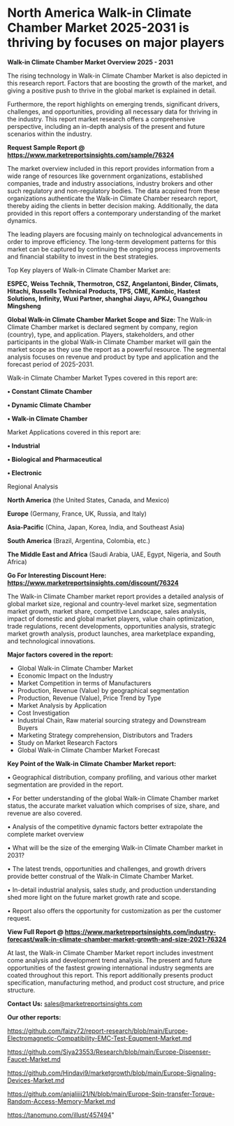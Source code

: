 # North America Walk-in Climate Chamber Market 2025-2031 is thriving by focuses on major players

<Strong> Walk-in Climate Chamber Market Overview 2025 - 2031</strong>

The rising technology in Walk-in Climate Chamber Market is also depicted in this research report. Factors that are boosting the growth of the market, and giving a positive push to thrive in the global market is explained in detail.

Furthermore, the report highlights on emerging trends, significant drivers, challenges, and opportunities, providing all necessary data for thriving in the industry. This report market research offers a comprehensive perspective, including an in-depth analysis of the present and future scenarios within the industry.

<strong>Request Sample Report @ <a href=https://www.marketreportsinsights.com/sample/76324>https://www.marketreportsinsights.com/sample/76324</a></strong>

The market overview included in this report provides information from a wide range of resources like government organizations, established companies, trade and industry associations, industry brokers and other such regulatory and non-regulatory bodies. The data acquired from these organizations authenticate the Walk-in Climate Chamber research report, thereby aiding the clients in better decision making. Additionally, the data provided in this report offers a contemporary understanding of the market dynamics.

The leading players are focusing mainly on technological advancements in order to improve efficiency. The long-term development patterns for this market can be captured by continuing the ongoing process improvements and financial stability to invest in the best strategies.

Top Key players of Walk-in Climate Chamber Market are:

<strong>ESPEC, Weiss Technik, Thermotron, CSZ, Angelantoni, Binder, Climats, Hitachi, Russells Technical Products, TPS, CME, Kambic, Hastest Solutions, Infinity, Wuxi Partner, shanghai Jiayu, APKJ, Guangzhou Mingsheng</strong>

<strong><b>Global Walk-in Climate Chamber Market Scope and Size:</b></strong>
The Walk-in Climate Chamber market is declared segment by company, region (country), type, and application. Players, stakeholders, and other participants in the global Walk-in Climate Chamber market will gain the market scope as they use the report as a powerful resource. The segmental analysis focuses on revenue and product by type and application and the forecast period of 2025-2031.

Walk-in Climate Chamber Market Types covered in this report are:

<strong>• Constant Climate Chamber

• Dynamic Climate Chamber

• Walk-in Climate Chamber</strong>

Market Applications covered in this report are:

<strong>• Industrial

• Biological and Pharmaceutical

• Electronic</strong> 

Regional Analysis

<strong>North America</strong> (the United States, Canada, and Mexico)

<strong>Europe</strong> (Germany, France, UK, Russia, and Italy)

<strong>Asia-Pacific</strong> (China, Japan, Korea, India, and Southeast Asia)

<strong>South America</strong> (Brazil, Argentina, Colombia, etc.)

<strong>The Middle East and Africa</strong> (Saudi Arabia, UAE, Egypt, Nigeria, and South Africa)

<strong>Go For Interesting Discount Here: <a href=https://www.marketreportsinsights.com/discount/76324>https://www.marketreportsinsights.com/discount/76324</a></strong>

The Walk-in Climate Chamber market report provides a detailed analysis of global market size, regional and country-level market size, segmentation market growth, market share, competitive Landscape, sales analysis, impact of domestic and global market players, value chain optimization, trade regulations, recent developments, opportunities analysis, strategic market growth analysis, product launches, area marketplace expanding, and technological innovations.

<strong><b>Major factors covered in the report:</b></strong>
<ul>
  <li>Global Walk-in Climate Chamber Market </li>
  <li>Economic Impact on the Industry</li>
  <li>Market Competition in terms of Manufacturers</li>
  <li>Production, Revenue (Value) by geographical segmentation</li>
  <li>Production, Revenue (Value), Price Trend by Type</li>
  <li>Market Analysis by Application</li>
  <li>Cost Investigation</li>
  <li>Industrial Chain, Raw material sourcing strategy and Downstream Buyers</li>
  <li>Marketing Strategy comprehension, Distributors and Traders</li>
  <li>Study on Market Research Factors</li>
  <li>Global Walk-in Climate Chamber Market Forecast</li>
</ul>

<strong><b>Key Point of the Walk-in Climate Chamber Market report:</b></strong>

• Geographical distribution, company profiling, and various other market segmentation are provided in the report.

• For better understanding of the global Walk-in Climate Chamber market status, the accurate market valuation which comprises of size, share, and revenue are also covered.

• Analysis of the competitive dynamic factors better extrapolate the complete market overview

• What will be the size of the emerging Walk-in Climate Chamber market in 2031?

• The latest trends, opportunities and challenges, and growth drivers provide better construal of the Walk-in Climate Chamber Market.

• In-detail industrial analysis, sales study, and production understanding shed more light on the future market growth rate and scope.

• Report also offers the opportunity for customization as per the customer request.

<strong><b>View Full Report @ <a href=https://www.marketreportsinsights.com/industry-forecast/walk-in-climate-chamber-market-growth-and-size-2021-76324>https://www.marketreportsinsights.com/industry-forecast/walk-in-climate-chamber-market-growth-and-size-2021-76324</a></b></strong>


At last, the Walk-in Climate Chamber Market report includes investment come analysis and development trend analysis. The present and future opportunities of the fastest growing international industry segments are coated throughout this report. This report additionally presents product specification, manufacturing method, and product cost structure, and price structure.

<strong>Contact Us:</strong>
sales@marketreportsinsights.com

<strong>Our other reports:</strong>

<a href=https://github.com/faizy72/report-research/blob/main/Europe-Electromagnetic-Compatibility-EMC-Test-Equpment-Market.md>https://github.com/faizy72/report-research/blob/main/Europe-Electromagnetic-Compatibility-EMC-Test-Equpment-Market.md</a>

<a href=https://github.com/Siya23553/Research/blob/main/Europe-Dispenser-Faucet-Market.md>https://github.com/Siya23553/Research/blob/main/Europe-Dispenser-Faucet-Market.md</a>

<a href=https://github.com/Hindavi9/marketgrowth/blob/main/Europe-Signaling-Devices-Market.md>https://github.com/Hindavi9/marketgrowth/blob/main/Europe-Signaling-Devices-Market.md</a>

<a href=https://github.com/anjaliiii21/N/blob/main/Europe-Spin-transfer-Torque-Random-Access-Memory-Market.md>https://github.com/anjaliiii21/N/blob/main/Europe-Spin-transfer-Torque-Random-Access-Memory-Market.md</a>

<a href=https://tanomuno.com/illust/457494>https://tanomuno.com/illust/457494</a>"
